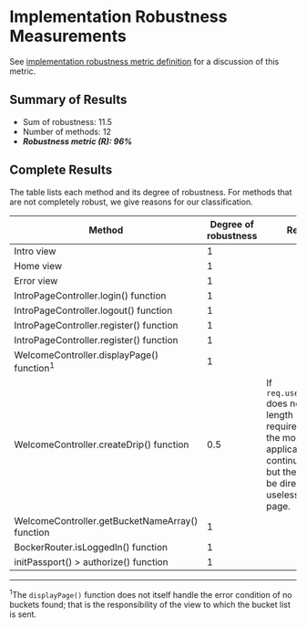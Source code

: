 # Implementation Robustness Measurements

See [implementation robustness metric definition](../metric-definitions/implementation-robustness-metric.md) 
for a discussion of this metric.

## Summary of Results

 * Sum of robustness: 11.5
 * Number of methods: 12
 * ***Robustness metric (R): 96%***

## Complete Results

The table lists each method and its degree of robustness. For methods that are not
completely robust, we give reasons for our classification.

Method | Degree of robustness | Reasons
--- | --- | ---
Intro view | 1 | 
Home view | 1 | 
Error view | 1 | 
IntroPageController.login() function | 1 |
IntroPageController.logout() function | 1 |
IntroPageController.register() function | 1 |
IntroPageController.register() function | 1 |
WelcomeController.displayPage() function<sup>1</sup> | 1 |
WelcomeController.createDrip() function | 0.5 | If `req.user.username` does not fit the length requirements in the model, the application will continue working, but the user will be directed to a useless error page. 
WelcomeController.getBucketNameArray() function | 1 |
BockerRouter.isLoggedIn() function | 1 |
initPassport() > authorize() function | 1 |

---

<sup>1</sup>The `displayPage()` function does not itself handle the error condition
of no buckets found; that is the responsibility of the view to which the bucket list 
is sent.